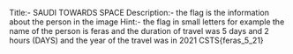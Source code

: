 Title:- SAUDI TOWARDS SPACE
Description:- the flag is the information about the person in the image
Hint:- the flag in small letters
for example the name of the person is feras
and the duration of travel was 5 days and 2 hours (DAYS)
and the year of the travel was in 2021
CSTS{feras_5_21}
